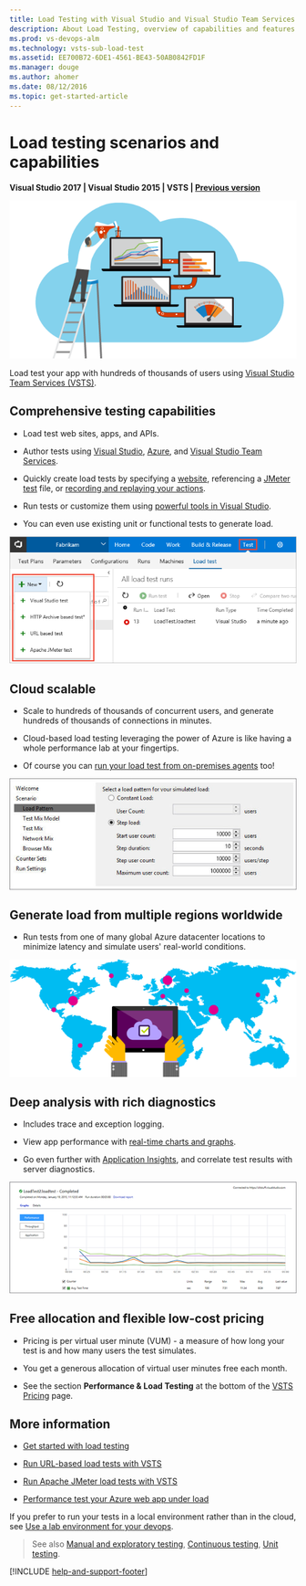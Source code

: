 ```yaml
---
title: Load Testing with Visual Studio and Visual Studio Team Services
description: About Load Testing, overview of capabilities and features
ms.prod: vs-devops-alm
ms.technology: vsts-sub-load-test
ms.assetid: EE700B72-6DE1-4561-BE43-50AB0842FD1F
ms.manager: douge
ms.author: ahomer
ms.date: 08/12/2016
ms.topic: get-started-article
---
```


# Load testing scenarios and capabilities

**Visual Studio 2017 | Visual Studio 2015 | VSTS | [Previous version](https://msdn.microsoft.com/library/dn250793%28v=vs.120%29.aspx)**

![Cloud-based Load Testing](_img/performance-testing/IC838830.png)

Load test your app with hundreds of thousands of users using 
[Visual Studio Team Services (VSTS)](http://go.microsoft.com/fwlink/?LinkId=307137&clcid=0x409&wt.mc_id=o~msft~vscom~getstarted-hero~dn906133&campaign=o~msft~vscom~getstarted-hero~dn906133&scenario=test).

## Comprehensive testing capabilities

* Load test web sites, apps, and APIs.

*  Author tests using [Visual Studio](run-performance-tests-app-before-release.md), 
    [Azure](app-service-web-app-performance-test.md), and
    [Visual Studio Team Services](get-started-simple-cloud-load-test.md).

*  Quickly create load tests by specifying a [website](get-started-simple-cloud-load-test.md), referencing a 
    [JMeter test](get-started-jmeter-test.md) file, or
    [recording and replaying your actions](record-and-replay-cloud-load-tests.md).

*  Run tests or customize them using [powerful tools in Visual Studio](run-performance-tests-app-before-release.md).

*  You can even use existing unit or functional tests to generate load.

![Comprehensive testing capabilities](_img/performance-testing/load-test-menu.png)

## Cloud scalable

* Scale to hundreds of thousands of concurrent users, and generate hundreds of thousands of connections in minutes.

* Cloud-based load testing leveraging the power of Azure is like having a whole performance lab at your fingertips.

* Of course you can [run your load test from on-premises agents](https://docs.microsoft.com/visualstudio/test/lab-management/using-a-lab-environment-for-your-application-lifecycle) too!<p />

![Cloud scalable](_img/performance-testing/IC778490.png)

## Generate load from multiple regions worldwide

* Run tests from one of many global Azure datacenter locations to minimize latency
  and simulate users' real-world conditions.

![Generate load from multiple regions worldwide](_img/performance-testing/IC778317.png)

## Deep analysis with rich diagnostics

* Includes trace and exception logging.

* View app performance with [real-time charts and graphs](performance-reports.md).

* Go even further with [Application Insights](get-performance-data-for-load-tests.md), 
  and correlate test results with server diagnostics.

![Deep analysis with rich diagnostics](_img/performance-testing/IC778315.png)

## Free allocation and flexible low-cost pricing

* Pricing is per virtual user minute (VUM) - a measure 
  of how long your test is and how many users the test simulates.

* You get a generous allocation of virtual user minutes free each month.

* See the section **Performance &amp; Load Testing** at the bottom of the
  [VSTS Pricing](https://www.visualstudio.com/team-services/pricing/) page.
  
## More information

* [Get started with load testing](getting-started-with-performance-testing.md)

* [Run URL-based load tests with VSTS](get-started-simple-cloud-load-test.md)

* [Run Apache JMeter load tests with VSTS](get-started-jmeter-test.md)

* [Performance test your Azure web app under load](app-service-web-app-performance-test.md)

If you prefer to run your tests in a local environment rather
than in the cloud, see [Use a lab environment for your devops](https://docs.microsoft.com/visualstudio/test/lab-management/using-a-lab-environment-for-your-application-lifecycle).

> See also [Manual and exploratory testing](../manual-test/index.md), [Continuous testing](../build-release/test/index.md), [Unit testing](https://docs.microsoft.com/visualstudio/test/developer-testing-scenarios).

[!INCLUDE [help-and-support-footer](_shared/help-and-support-footer.md)] 

